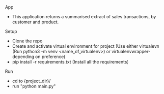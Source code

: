 App
- This application returns a summarised extract of sales transactions, by customer and product.

Setup
- Clone the repo
- Create and activate virtual environment for project (Use either virtualevn (Run python3 -m venv <name_of_virtualenv>) or virtualenvwrapper- depending on preference)
- pip install -r requirements.txt (Install all the requirements)

Run
- cd to {project_dir}/
- run "python main.py"


